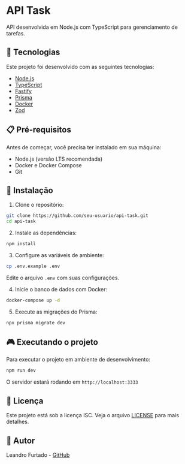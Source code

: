 # API Task

API desenvolvida em Node.js com TypeScript para gerenciamento de tarefas.

## 🚀 Tecnologias

Este projeto foi desenvolvido com as seguintes tecnologias:

- [Node.js](https://nodejs.org/)
- [TypeScript](https://www.typescriptlang.org/)
- [Fastify](https://www.fastify.io/)
- [Prisma](https://www.prisma.io/)
- [Docker](https://www.docker.com/)
- [Zod](https://zod.dev/)

## 📋 Pré-requisitos

Antes de começar, você precisa ter instalado em sua máquina:

- Node.js (versão LTS recomendada)
- Docker e Docker Compose
- Git

## 🔧 Instalação

1. Clone o repositório:
```bash
git clone https://github.com/seu-usuario/api-task.git
cd api-task
```

2. Instale as dependências:
```bash
npm install
```

3. Configure as variáveis de ambiente:
```bash
cp .env.example .env
```
Edite o arquivo `.env` com suas configurações.

4. Inicie o banco de dados com Docker:
```bash
docker-compose up -d
```

5. Execute as migrações do Prisma:
```bash
npx prisma migrate dev
```

## 🎮 Executando o projeto

Para executar o projeto em ambiente de desenvolvimento:

```bash
npm run dev
```

O servidor estará rodando em `http://localhost:3333`

## 📝 Licença

Este projeto está sob a licença ISC. Veja o arquivo [LICENSE](LICENSE) para mais detalhes.

## 👥 Autor

Leandro Furtado - [GitHub](https://github.com/lefurtado)
